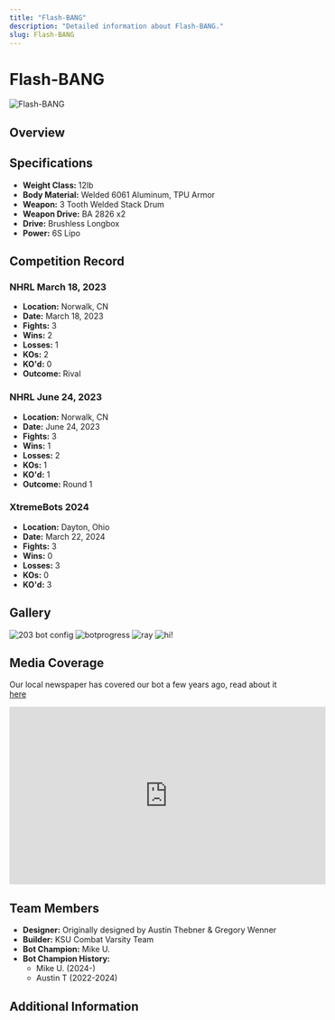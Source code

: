```yaml
---
title: "Flash-BANG"
description: "Detailed information about Flash-BANG."
slug: Flash-BANG
---
```



# Flash-BANG
![Flash-BANG](@site/static/USINGimg/FlashBang.jpg)

## Overview
<!-- Insert a brief description of the bot, its design, and its capabilities.-->

## Specifications
- **Weight Class:** 12lb
- **Body Material:** Welded 6061 Aluminum, TPU Armor
- **Weapon:** 3 Tooth Welded Stack Drum
- **Weapon Drive:** BA 2826 x2
- **Drive:** Brushless Longbox
- **Power:** 6S Lipo

## Competition Record

### NHRL March 18, 2023
- **Location:** Norwalk, CN
- **Date:** March 18, 2023
- **Fights:** 3
- **Wins:** 2
- **Losses:** 1
- **KOs:** 2
- **KO'd:** 0
- **Outcome:** Rival

### NHRL June 24, 2023
- **Location:** Norwalk, CN
- **Date:** June 24, 2023
- **Fights:** 3
- **Wins:** 1
- **Losses:** 2
- **KOs:** 1
- **KO'd:** 1
- **Outcome:** Round 1

### XtremeBots 2024
- **Location:** Dayton, Ohio
- **Date:** March 22, 2024
- **Fights:** 3
- **Wins:** 0
- **Losses:** 3
- **KOs:** 0
- **KO'd:** 3

## Gallery
<!-- A section for images of the bot in action, at rest, or during competitions. -->
![203 bot config](https://cdn.discordapp.com/attachments/1073063426672304209/1086844985644691527/IMG_20230318_113859714_HDR.jpg?ex=66953805&is=6693e685&hm=d10efa590f9051821608d879c11441d33afcfedf1d434da4a7c1a48e125ead01&)
![botprogress](https://cdn.discordapp.com/attachments/1073063426672304209/1083914300462207036/IMG_20230310_191725510.jpg?ex=66951a9b&is=6693c91b&hm=da37a9a0f61b3b33edebfcf1c99a10861051315747e4a463254fa2480ef35bd4&)
![ray](https://media.discordapp.net/attachments/1120463476947689565/1122295956063404143/20230624_182343.jpg?ex=6694fd4f&is=6693abcf&hm=290af8878087c5e39e215c0b4337e43cb490b98b9f10c973fe6c976bec50d57a&=&format=webp&width=1660&height=1246)
![hi!](https://cdn.discordapp.com/attachments/1073063426672304209/1152436812179046474/image.png?ex=669537ab&is=6693e62b&hm=7b8d2e6e0adb3b2d7b0a6927fbec1012251be65f44a81e4ef023de04d8db531c&)

## Media Coverage
<!-- Links to articles, videos, or other media coverage of the bot. -->
Our local newspaper has covered our bot a few years ago, read about it [here](https://kentwired.com/95378/latest-updates/combat-robotics-team-continues-to-find-success/)

<iframe width="560" height="315" src="https://www.youtube.com/embed/SXWNAOSV5uQ?si=6WTQPxattuutYVdX" title="YouTube video player" frameborder="0" allow="accelerometer; autoplay; clipboard-write; encrypted-media; gyroscope; picture-in-picture; web-share" referrerpolicy="strict-origin-when-cross-origin" allowfullscreen></iframe>

## Team Members
- **Designer:** Originally designed by Austin Thebner & Gregory Wenner
- **Builder:** KSU Combat Varsity Team
- **Bot Champion:** Mike U.
- **Bot Champion History:** 
  - Mike U. (2024-)
  - Austin T (2022-2024)

## Additional Information
<!-- Any other relevant information, anecdotes, or fun facts about the bot -->

